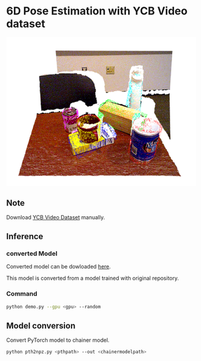 # 6D Pose Estimation with YCB Video dataset 

![Example](../../_static/example.png)

## Note

Download [YCB Video Dataset](https://rse-lab.cs.washington.edu/projects/posecnn/) manually.

## Inference

### converted Model
Converted model can be dowloaded [here](https://github.com/knorth55/chainer-dense-fusion/releases/download/v0.0.0/posenet_ycb_converted_2019_02_01.npz).

This model is converted from a model trained with original repository.

### Command

```bash
python demo.py --gpu <gpu> --random
```

## Model conversion

Convert PyTorch model to chainer model.


```bash
python pth2npz.py <pthpath> --out <chainermodelpath>
```
